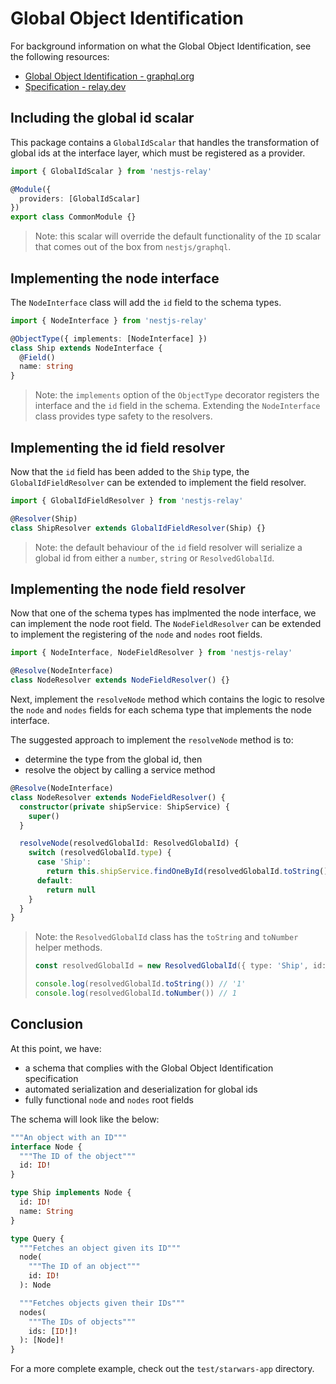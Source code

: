 # Global Object Identification

For background information on what the Global Object Identification, see the following resources:
- [Global Object Identification - graphql.org](https://graphql.org/learn/global-object-identification/)
- [Specification - relay.dev](https://relay.dev/graphql/objectidentification.htm)

## Including the global id scalar

This package contains a `GlobalIdScalar` that handles the transformation of global ids at the interface layer, which must be registered as a provider.

```typescript
import { GlobalIdScalar } from 'nestjs-relay'

@Module({
  providers: [GlobalIdScalar]
})
export class CommonModule {}
```

> Note: this scalar will override the default functionality of the `ID` scalar that comes out of the box from `nestjs/graphql`.

## Implementing the node interface

The `NodeInterface` class will add the `id` field to the schema types.

```typescript
import { NodeInterface } from 'nestjs-relay'

@ObjectType({ implements: [NodeInterface] })
class Ship extends NodeInterface {
  @Field()
  name: string
}
```

> Note: the `implements` option of the `ObjectType` decorator registers the interface and the `id` field in the schema. Extending the `NodeInterface` class provides type safety to the resolvers.

## Implementing the id field resolver

Now that the `id` field has been added to the `Ship` type, the `GlobalIdFieldResolver` can be extended to implement the field resolver.

```typescript
import { GlobalIdFieldResolver } from 'nestjs-relay'

@Resolver(Ship)
class ShipResolver extends GlobalIdFieldResolver(Ship) {}
```

> Note: the default behaviour of the `id` field resolver will serialize a global id from either a `number`, `string` or `ResolvedGlobalId`.

## Implementing the node field resolver

Now that one of the schema types has implmented the node interface, we can implement the node root field. The `NodeFieldResolver` can be extended to implement the registering of the `node` and `nodes` root fields.

```typescript
import { NodeInterface, NodeFieldResolver } from 'nestjs-relay'

@Resolve(NodeInterface)
class NodeResolver extends NodeFieldResolver() {}
```

Next, implement the `resolveNode` method which contains the logic to resolve the `node` and `nodes` fields for each schema type that implements the node interface.

The suggested approach to implement the `resolveNode` method is to:
- determine the type from the global id, then
- resolve the object by calling a service method

```typescript
@Resolve(NodeInterface)
class NodeResolver extends NodeFieldResolver() {
  constructor(private shipService: ShipService) {
    super()
  }

  resolveNode(resolvedGlobalId: ResolvedGlobalId) {
    switch (resolvedGlobalId.type) {
      case 'Ship':
        return this.shipService.findOneById(resolvedGlobalId.toString())
      default:
        return null
    }
  }
}
```

> Note: the `ResolvedGlobalId` class has the `toString` and `toNumber` helper methods.
> ```typescript
> const resolvedGlobalId = new ResolvedGlobalId({ type: 'Ship', id: '1' })
>
> console.log(resolvedGlobalId.toString()) // '1'
> console.log(resolvedGlobalId.toNumber()) // 1
> ```

## Conclusion

At this point, we have:
- a schema that complies with the Global Object Identification specification
- automated serialization and deserialization for global ids
- fully functional `node` and `nodes` root fields

The schema will look like the below:
```graphql
"""An object with an ID"""
interface Node {
  """The ID of the object"""
  id: ID!
}

type Ship implements Node {
  id: ID!
  name: String
}

type Query {
  """Fetches an object given its ID"""
  node(
    """The ID of an object"""
    id: ID!
  ): Node

  """Fetches objects given their IDs"""
  nodes(
    """The IDs of objects"""
    ids: [ID!]!
  ): [Node]!
}
```

For a more complete example, check out the `test/starwars-app` directory.

